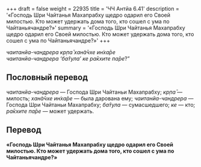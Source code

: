 +++
draft = false
weight = 22935
title = 'ЧЧ Антйа 6.41'
description = '«Господь Шри Чайтанья Махапрабху щедро одарил его Своей милостью. Кто может удержать дома того, кто сошел с ума по Чайтаньячандре?»'
summary = '«Господь Шри Чайтанья Махапрабху щедро одарил его Своей милостью. Кто может удержать дома того, кто сошел с ума по Чайтаньячандре?»'
+++

_чаитанйа-чандрера кр̣па̄ хан̃а̄чхе ин̇ха̄ре  
чаитанйа-чандрера ‘ба̄тула’ ке ра̄кхите па̄ре_?”

## Пословный перевод

_чаитанйа_\-_чандрера_ — Господа Шри Чайтаньи Махапрабху; _кр̣па̄_ — милость; _хан̃а̄чхе_ _ин̇ха̄ре_ — была дарована ему; _чаитанйа_\-_чандрера_ — Господа Шри Чайтаньи Махапрабху; _ба̄тула_ — сумасшедшего; _ке_ — кто; _ра̄кхите_ _па̄ре_ — может удержать.

## Перевод

**«Господь Шри Чайтанья Махапрабху щедро одарил его Своей милостью. Кто может удержать дома того, кто сошел с ума по Чайтаньячандре?»**
